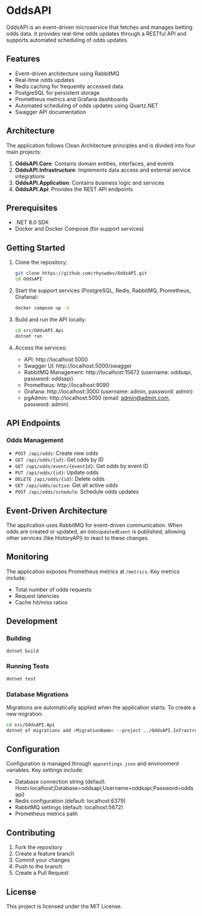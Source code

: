 # OddsAPI

OddsAPI is an event-driven microservice that fetches and manages betting odds data. It provides real-time odds updates through a RESTful API and supports automated scheduling of odds updates.

## Features

- Event-driven architecture using RabbitMQ
- Real-time odds updates
- Redis caching for frequently accessed data
- PostgreSQL for persistent storage
- Prometheus metrics and Grafana dashboards
- Automated scheduling of odds updates using Quartz.NET
- Swagger API documentation

## Architecture

The application follows Clean Architecture principles and is divided into four main projects:

1. **OddsAPI.Core**: Contains domain entities, interfaces, and events
2. **OddsAPI.Infrastructure**: Implements data access and external service integrations
3. **OddsAPI.Application**: Contains business logic and services
4. **OddsAPI.Api**: Provides the REST API endpoints

## Prerequisites

- .NET 8.0 SDK
- Docker and Docker Compose (for support services)

## Getting Started

1. Clone the repository:
   ```bash
   git clone https://github.com/rhyswdev/OddsAPI.git
   cd OddsAPI
   ```

2. Start the support services (PostgreSQL, Redis, RabbitMQ, Prometheus, Grafana):
   ```bash
   docker compose up -d
   ```

3. Build and run the API locally:
   ```bash
   cd src/OddsAPI.Api
   dotnet run
   ```

4. Access the services:
   - API: http://localhost:5000
   - Swagger UI: http://localhost:5000/swagger
   - RabbitMQ Management: http://localhost:15672 (username: oddsapi, password: oddsapi)
   - Prometheus: http://localhost:9090
   - Grafana: http://localhost:3000 (username: admin, password: admin)
   - pgAdmin: http://localhost:5050 (email: admin@admin.com, password: admin)

## API Endpoints

### Odds Management

- `POST /api/odds`: Create new odds
- `GET /api/odds/{id}`: Get odds by ID
- `GET /api/odds/event/{eventId}`: Get odds by event ID
- `PUT /api/odds/{id}`: Update odds
- `DELETE /api/odds/{id}`: Delete odds
- `GET /api/odds/active`: Get all active odds
- `POST /api/odds/schedule`: Schedule odds updates

## Event-Driven Architecture

The application uses RabbitMQ for event-driven communication. When odds are created or updated, an `OddsUpdatedEvent` is published, allowing other services (like HistoryAPI) to react to these changes.

## Monitoring

The application exposes Prometheus metrics at `/metrics`. Key metrics include:
- Total number of odds requests
- Request latencies
- Cache hit/miss ratios

## Development

### Building

```bash
dotnet build
```

### Running Tests

```bash
dotnet test
```

### Database Migrations

Migrations are automatically applied when the application starts. To create a new migration:

```bash
cd src/OddsAPI.Api
dotnet ef migrations add <MigrationName> --project ../OddsAPI.Infrastructure
```

## Configuration

Configuration is managed through `appsettings.json` and environment variables. Key settings include:

- Database connection string (default: Host=localhost;Database=oddsapi;Username=oddsapi;Password=oddsapi)
- Redis configuration (default: localhost:6379)
- RabbitMQ settings (default: localhost:5672)
- Prometheus metrics path

## Contributing

1. Fork the repository
2. Create a feature branch
3. Commit your changes
4. Push to the branch
5. Create a Pull Request

## License

This project is licensed under the MIT License. 